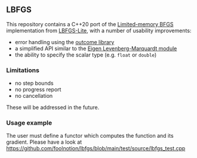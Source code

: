 ## LBFGS

This repository contains a C++20 port of the [Limited-memory BFGS](https://en.wikipedia.org/wiki/Limited-memory_BFGS) implementation from [LBFGS-Lite](https://github.com/ZJU-FAST-Lab/LBFGS-Lite), with a number of usability improvements:

- error handling using the [outcome library](https://ned14.github.io/outcome/)
- a simplified API similar to the [Eigen Levenberg-Marquardt module](https://eigen.tuxfamily.org/dox/unsupported/group__NonLinearOptimization__Module.html)
- the ability to specify the scalar type (e.g. `float` or `double`)


### Limitations

- no step bounds
- no progress report
- no cancellation

These will be addressed in the future.


### Usage example

The user must define a functor which computes the function and its gradient. Please have a look at https://github.com/foolnotion/lbfgs/blob/main/test/source/lbfgs_test.cpp
